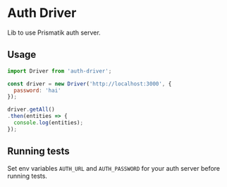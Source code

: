 # Auth Driver

Lib to use Prismatik auth server.

## Usage

```js
import Driver from 'auth-driver';

const driver = new Driver('http://localhost:3000', {
  password: 'hai'
});

driver.getAll()
.then(entities => {
  console.log(entities);
});
```

## Running tests

Set env variables `AUTH_URL` and `AUTH_PASSWORD` for your auth server before running tests.
